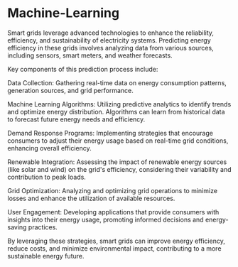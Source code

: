 # Machine-Learning
Smart grids leverage advanced technologies to enhance the reliability, efficiency, and sustainability of electricity systems. Predicting energy efficiency in these grids involves analyzing data from various sources, including sensors, smart meters, and weather forecasts.

Key components of this prediction process include:

Data Collection: Gathering real-time data on energy consumption patterns, generation sources, and grid performance.

Machine Learning Algorithms: Utilizing predictive analytics to identify trends and optimize energy distribution. Algorithms can learn from historical data to forecast future energy needs and efficiency.

Demand Response Programs: Implementing strategies that encourage consumers to adjust their energy usage based on real-time grid conditions, enhancing overall efficiency.

Renewable Integration: Assessing the impact of renewable energy sources (like solar and wind) on the grid's efficiency, considering their variability and contribution to peak loads.

Grid Optimization: Analyzing and optimizing grid operations to minimize losses and enhance the utilization of available resources.

User Engagement: Developing applications that provide consumers with insights into their energy usage, promoting informed decisions and energy-saving practices.

By leveraging these strategies, smart grids can improve energy efficiency, reduce costs, and minimize environmental impact, contributing to a more sustainable energy future.
